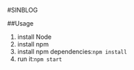 #SINBLOG

##Usage

1. install Node
1. install npm
1. install npm dependencies:`npm install`
1. run it:`npm start`
